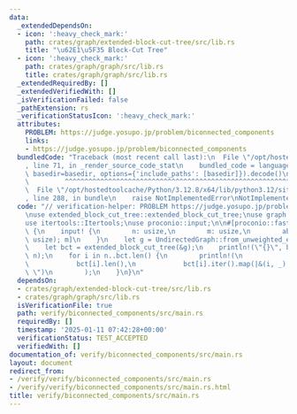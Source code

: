 ```yaml
---
data:
  _extendedDependsOn:
  - icon: ':heavy_check_mark:'
    path: crates/graph/extended-block-cut-tree/src/lib.rs
    title: "\u62E1\u5F35 Block-Cut Tree"
  - icon: ':heavy_check_mark:'
    path: crates/graph/graph/src/lib.rs
    title: crates/graph/graph/src/lib.rs
  _extendedRequiredBy: []
  _extendedVerifiedWith: []
  _isVerificationFailed: false
  _pathExtension: rs
  _verificationStatusIcon: ':heavy_check_mark:'
  attributes:
    PROBLEM: https://judge.yosupo.jp/problem/biconnected_components
    links:
    - https://judge.yosupo.jp/problem/biconnected_components
  bundledCode: "Traceback (most recent call last):\n  File \"/opt/hostedtoolcache/Python/3.12.8/x64/lib/python3.12/site-packages/onlinejudge_verify/documentation/build.py\"\
    , line 71, in _render_source_code_stat\n    bundled_code = language.bundle(stat.path,\
    \ basedir=basedir, options={'include_paths': [basedir]}).decode()\n          \
    \         ^^^^^^^^^^^^^^^^^^^^^^^^^^^^^^^^^^^^^^^^^^^^^^^^^^^^^^^^^^^^^^^^^^^^^^^^^^^^^^^^^\n\
    \  File \"/opt/hostedtoolcache/Python/3.12.8/x64/lib/python3.12/site-packages/onlinejudge_verify/languages/rust.py\"\
    , line 288, in bundle\n    raise NotImplementedError\nNotImplementedError\n"
  code: "// verification-helper: PROBLEM https://judge.yosupo.jp/problem/biconnected_components\n\
    \nuse extended_block_cut_tree::extended_block_cut_tree;\nuse graph::UndirectedGraph;\n\
    use itertools::Itertools;\nuse proconio::input;\n\n#[proconio::fastout]\nfn main()\
    \ {\n    input! {\n        n: usize,\n        m: usize,\n        ab: [(usize,\
    \ usize); m]\n    }\n    let g = UndirectedGraph::from_unweighted_edges(n, &ab);\n\
    \    let bct = extended_block_cut_tree(&g);\n    println!(\"{}\", bct.len() -\
    \ n);\n    for i in n..bct.len() {\n        println!(\n            \"{} {}\",\n\
    \            bct[i].len(),\n            bct[i].iter().map(|&(i, _)| i).join(\"\
    \ \")\n        );\n    }\n}\n"
  dependsOn:
  - crates/graph/extended-block-cut-tree/src/lib.rs
  - crates/graph/graph/src/lib.rs
  isVerificationFile: true
  path: verify/biconnected_components/src/main.rs
  requiredBy: []
  timestamp: '2025-01-11 07:42:28+00:00'
  verificationStatus: TEST_ACCEPTED
  verifiedWith: []
documentation_of: verify/biconnected_components/src/main.rs
layout: document
redirect_from:
- /verify/verify/biconnected_components/src/main.rs
- /verify/verify/biconnected_components/src/main.rs.html
title: verify/biconnected_components/src/main.rs
---
```

